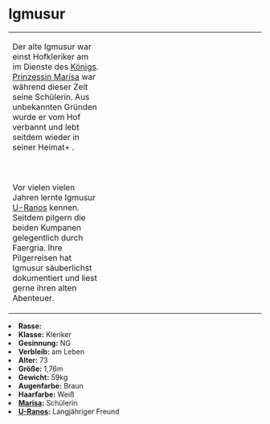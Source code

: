 # Igmusur

<primary-label ref="npc"/>

<secondary-label ref="faergria"/>

<secondary-label ref="thaugrien"/>

<table>
<tr><td>
<p>
Der alte Igmusur war einst Hofkleriker am <a href="Kings-Cliffs.md" anchor="schloss-aegir"></a> im Dienste des
<a href="Gralnach.md">Königs</a>. <a href="Marisa.md">Prinzessin Marisa</a> war während dieser Zeit seine Schülerin.
Aus unbekannten Gründen wurde er vom Hof verbannt und lebt seitdem wieder in seiner Heimat+
<a href="Duensberg-Plateau.md" anchor="d-nsberg"></a>.
<br></br><br></br>
Vor vielen vielen Jahren lernte Igmusur <a href="U-Ranos.md">U-Ranos</a> kennen. Seitdem pilgern die beiden Kumpanen
gelegentlich durch Faergria. Ihre Pilgerreisen hat Igmusur säuberlichst dokumentiert und liest gerne ihren alten
Abenteuer.
</p>

</td><td width="300">
<!-- Edit here -->
<img src="igmusur.png" alt="" />
</td></tr>
</table>

<procedure title="Allgemeine Informationen">
<list columns="3">
<li><b>Rasse:</b> <a href="Folks.md" anchor="menschen"></a></li>
<li><b>Klasse:</b> Kleriker</li>
<li><b>Gesinnung:</b> NG</li>
<li><b>Verbleib:</b> am Leben</li>
</list>
</procedure>

<procedure title="Aussehen">
<list columns="3">
<li><b>Alter:</b> 73</li>
<li><b>Größe:</b> 1,76m</li>
<li><b>Gewicht:</b> 59kg</li>
<li><b>Augenfarbe:</b> Braun</li>
<li><b>Haarfarbe:</b> Weiß</li>
</list>
</procedure>

<procedure title="Beziehungen">
<list columns="3">
<li><b><a href="Marisa.md">Marisa</a>:</b> Schülerin</li>
<li><b><a href="U-Ranos.md">U-Ranos</a>:</b> Langjähriger Freund</li>
</list>
</procedure>

<!--
## Notizen

- **Ziele:** 
- **Geheimnisse:** 
-->